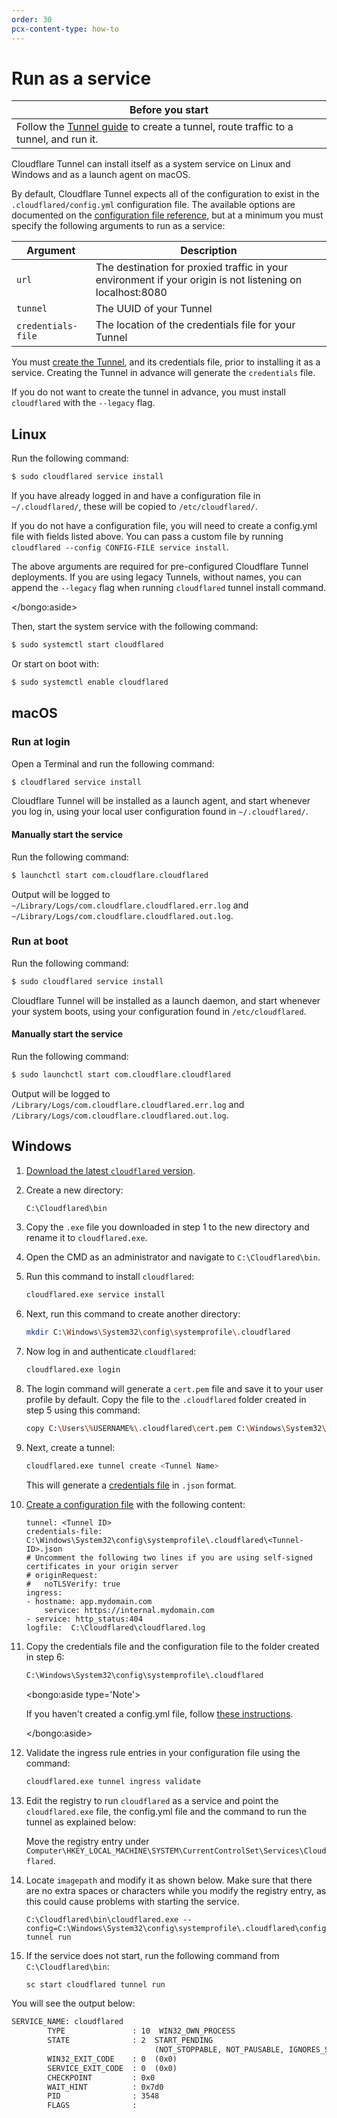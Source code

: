 ```yaml
---
order: 30
pcx-content-type: how-to
---
```


# Run as a service

| Before you start                                                                                                                   |
| ---------------------------------------------------------------------------------------------------------------------------------- |
| Follow the [Tunnel guide](/connect-apps/install-and-setup/tunnel-guide) to create a tunnel, route traffic to a tunnel, and run it. |

Cloudflare Tunnel can install itself as a system service on Linux and Windows and as a launch agent on macOS.

By default, Cloudflare Tunnel expects all of the configuration to exist in the `.cloudflared/config.yml` configuration file. The available options are documented on the [configuration file reference](/connections/connect-apps/configuration/configuration-file/), but at a minimum you must specify the following arguments to run as a service:

| Argument           | Description                                                                                               |
| ------------------ | --------------------------------------------------------------------------------------------------------- |
| `url`              | The destination for proxied traffic in your environment if your origin is not listening on localhost:8080 |
| `tunnel`           | The UUID of your Tunnel                                                                                   |
| `credentials-file` | The location of the credentials file for your Tunnel                                                      |

You must [create the Tunnel](/connections/connect-apps/create-tunnel), and its credentials file, prior to installing it as a service. Creating the Tunnel in advance will generate the `credentials` file.

If you do not want to create the tunnel in advance, you must install `cloudflared` with the `--legacy` flag.

## Linux

Run the following command:

```sh
$ sudo cloudflared service install
```

If you have already logged in and have a configuration file in `~/.cloudflared/`, these will be copied to `/etc/cloudflared/`.

If you do not have a configuration file, you will need to create a config.yml file with fields listed above. You can pass a custom file by running `cloudflared --config CONFIG-FILE service install`.

<Aside>

The above arguments are required for pre-configured Cloudflare Tunnel deployments. If you are using legacy Tunnels, without names, you can append the `--legacy` flag when running `cloudflared` tunnel install command.

</bongo:aside>

Then, start the system service with the following command:

```sh
$ sudo systemctl start cloudflared
```

Or start on boot with:

```sh
$ sudo systemctl enable cloudflared
```

## macOS

### Run at login

Open a Terminal and run the following command:

```sh
$ cloudflared service install
```

Cloudflare Tunnel will be installed as a launch agent, and start whenever you log in, using your local user configuration found in `~/.cloudflared/`.

#### Manually start the service

Run the following command:

```sh
$ launchctl start com.cloudflare.cloudflared
```

Output will be logged to `~/Library/Logs/com.cloudflare.cloudflared.err.log` and `~/Library/Logs/com.cloudflare.cloudflared.out.log`.

### Run at boot

Run the following command:

```sh
$ sudo cloudflared service install
```

Cloudflare Tunnel will be installed as a launch daemon, and start whenever your system boots, using your configuration found in `/etc/cloudflared`.

#### Manually start the service

Run the following command:

```sh
$ sudo launchctl start com.cloudflare.cloudflared
```

Output will be logged to `/Library/Logs/com.cloudflare.cloudflared.err.log` and `/Library/Logs/com.cloudflare.cloudflared.out.log`.

## Windows

1. [Download the latest `cloudflared` version](/connections/connect-apps/install-and-setup/installation).

1. Create a new directory:

   ```bash
   C:\Cloudflared\bin
   ```

1. Copy the `.exe` file you downloaded in step 1 to the new directory and rename it to `cloudflared.exe`.

1. Open the CMD as an administrator and navigate to `C:\Cloudflared\bin`.

1. Run this command to install `cloudflared`:

   ```bash
   cloudflared.exe service install
   ```

1. Next, run this command to create another directory:

   ```bash
   mkdir C:\Windows\System32\config\systemprofile\.cloudflared
   ```

1. Now log in and authenticate `cloudflared`:

   ```bash
   cloudflared.exe login
   ```

1. The login command will generate a `cert.pem` file and save it to your user profile by default. Copy the file to the `.cloudflared` folder created in step 5 using this command:

   ```bash
   copy C:\Users\%USERNAME%\.cloudflared\cert.pem C:\Windows\System32\config\systemprofile\.cloudflared
   ```

1. Next, create a tunnel:

   ```bash
   cloudflared.exe tunnel create <Tunnel Name>
   ```

   This will generate a [credentials file](/connections/connect-apps/tunnel-useful-terms#credentials-file) in `.json` format.

1. [Create a configuration file](/connections/connect-apps/install-and-setup/tunnel-guide#4-create-a-configuration-file) with the following content:

   ```text
   tunnel: <Tunnel ID>
   credentials-file: C:\Windows\System32\config\systemprofile\.cloudflared\<Tunnel-ID>.json
   # Uncomment the following two lines if you are using self-signed certificates in your origin server
   # originRequest:
   #   noTLSVerify: true
   ingress:
   - hostname: app.mydomain.com
       service: https://internal.mydomain.com
   - service: http_status:404
   logfile:  C:\Cloudflared\cloudflared.log
   ```

1. Copy the credentials file and the configuration file to the folder created in step 6:

   ```bash
   C:\Windows\System32\config\systemprofile\.cloudflared
   ```

   <bongo:aside type='Note'>

   If you haven't created a config.yml file, follow [these instructions](/connections/connect-apps/install-and-setup/tunnel-guide#4-create-a-configuration-file).

   </bongo:aside>

1. Validate the ingress rule entries in your configuration file using the command:

   ```bash
   cloudflared.exe tunnel ingress validate
   ```

1. Edit the registry to run `cloudflared` as a service and point the `cloudflared.exe` file, the config.yml file and the command to run the tunnel as explained below:

   Move the registry entry under `Computer\HKEY_LOCAL_MACHINE\SYSTEM\CurrentControlSet\Services\Cloudflared`.

1. Locate `imagepath` and modify it as shown below. Make sure that there are no extra spaces or characters while you modify the registry entry, as this could cause problems with starting the service.

   ```
   C:\Cloudflared\bin\cloudflared.exe --config=C:\Windows\System32\config\systemprofile\.cloudflared\config.yml  tunnel run
   ```

1. If the service does not start, run the following command from `C:\Cloudflared\bin`:

   ```bash
   sc start cloudflared tunnel run
   ```

You will see the output below:

```txt
SERVICE_NAME: cloudflared
        TYPE               : 10  WIN32_OWN_PROCESS
        STATE              : 2  START_PENDING
                                (NOT_STOPPABLE, NOT_PAUSABLE, IGNORES_SHUTDOWN)
        WIN32_EXIT_CODE    : 0  (0x0)
        SERVICE_EXIT_CODE  : 0  (0x0)
        CHECKPOINT         : 0x0
        WAIT_HINT          : 0x7d0
        PID                : 3548
        FLAGS              :
```
